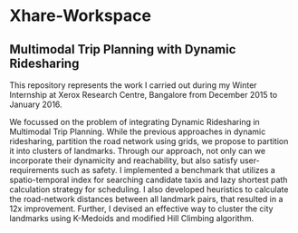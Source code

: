 # Xhare-Workspace
## Multimodal Trip Planning with Dynamic Ridesharing

This repository represents the work I carried out during my Winter Internship at Xerox Research Centre, Bangalore from December 2015 to January 2016.

We focussed on the problem of integrating Dynamic Ridesharing in Multimodal Trip Planning. While the previous approaches in dynamic ridesharing, partition the road network using grids, we propose to partition it into clusters of landmarks. Through our approach, not only can we incorporate their dynamicity and reachability, but also satisfy user-requirements such as safety. I implemented a benchmark that utilizes a spatio-temporal index for searching candidate taxis and lazy shortest path calculation strategy for scheduling. I also developed heuristics to calculate the road-network distances between all landmark pairs, that resulted in a 12x improvement. Further, I devised an effective way to cluster the city landmarks using K-Medoids and modified Hill Climbing algorithm. 
